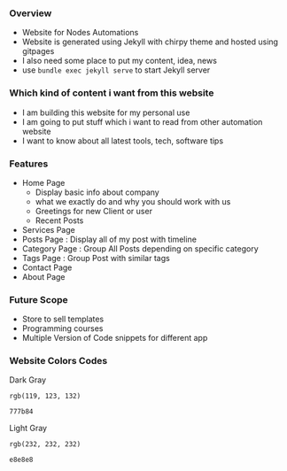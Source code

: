 ### Overview
- Website for Nodes Automations
- Website is generated using Jekyll with chirpy theme and hosted using gitpages
- I also need some place to put my content, idea, news 
- use `bundle exec jekyll serve` to start Jekyll server

### Which kind of content i want from this website
- I am building this website for my personal use
- I am going to put stuff which i want to read from other automation website
- I want to know about all latest tools, tech, software tips 

### Features
- Home Page
  - Display basic info about company
  - what we exactly do and why you should work with us
  - Greetings for new Client or user
  - Recent Posts
- Services Page
- Posts Page : Display all of my post with timeline
- Category Page : Group All Posts depending on specific category
- Tags Page : Group Post with similar tags
- Contact Page
- About Page

### Future Scope
- Store to sell templates 
- Programming courses
- Multiple Version of Code snippets for different app

### Website Colors Codes

Dark Gray
```
rgb(119, 123, 132)
```
```
777b84
```

Light Gray
```
rgb(232, 232, 232)
```
```
e8e8e8
```